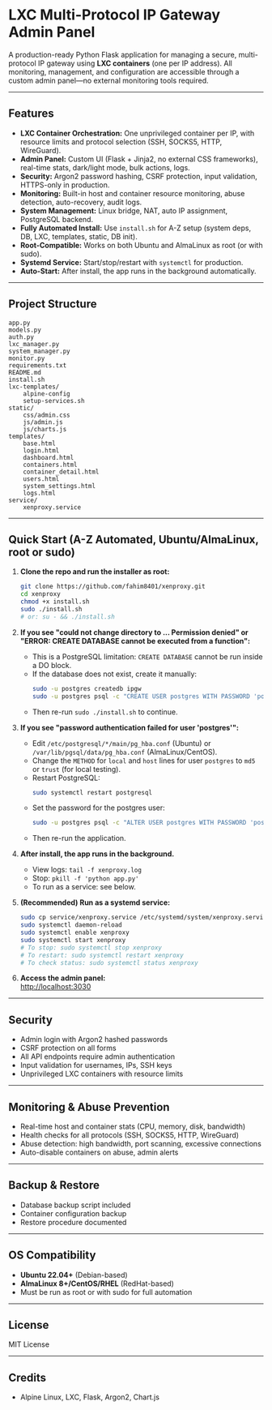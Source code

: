# LXC Multi-Protocol IP Gateway Admin Panel

A production-ready Python Flask application for managing a secure, multi-protocol IP gateway using **LXC containers** (one per IP address). All monitoring, management, and configuration are accessible through a custom admin panel—no external monitoring tools required.

---

## Features

- **LXC Container Orchestration:** One unprivileged container per IP, with resource limits and protocol selection (SSH, SOCKS5, HTTP, WireGuard).
- **Admin Panel:** Custom UI (Flask + Jinja2, no external CSS frameworks), real-time stats, dark/light mode, bulk actions, logs.
- **Security:** Argon2 password hashing, CSRF protection, input validation, HTTPS-only in production.
- **Monitoring:** Built-in host and container resource monitoring, abuse detection, auto-recovery, audit logs.
- **System Management:** Linux bridge, NAT, auto IP assignment, PostgreSQL backend.
- **Fully Automated Install:** Use `install.sh` for A-Z setup (system deps, DB, LXC, templates, static, DB init).
- **Root-Compatible:** Works on both Ubuntu and AlmaLinux as root (or with sudo).
- **Systemd Service:** Start/stop/restart with `systemctl` for production.
- **Auto-Start:** After install, the app runs in the background automatically.

---

## Project Structure

```
app.py
models.py
auth.py
lxc_manager.py
system_manager.py
monitor.py
requirements.txt
README.md
install.sh
lxc-templates/
    alpine-config
    setup-services.sh
static/
    css/admin.css
    js/admin.js
    js/charts.js
templates/
    base.html
    login.html
    dashboard.html
    containers.html
    container_detail.html
    users.html
    system_settings.html
    logs.html
service/
    xenproxy.service
```

---

## Quick Start (A-Z Automated, Ubuntu/AlmaLinux, root or sudo)

1. **Clone the repo and run the installer as root:**
    ```bash
    git clone https://github.com/fahim8401/xenproxy.git
    cd xenproxy
    chmod +x install.sh
    sudo ./install.sh
    # or: su - && ./install.sh
    ```

2. **If you see "could not change directory to ... Permission denied" or "ERROR:  CREATE DATABASE cannot be executed from a function":**
    - This is a PostgreSQL limitation: `CREATE DATABASE` cannot be run inside a DO block.
    - If the database does not exist, create it manually:
      ```bash
      sudo -u postgres createdb ipgw
      sudo -u postgres psql -c "CREATE USER postgres WITH PASSWORD 'postgres';" || true
      ```
    - Then re-run `sudo ./install.sh` to continue.

3. **If you see "password authentication failed for user 'postgres'":**
    - Edit `/etc/postgresql/*/main/pg_hba.conf` (Ubuntu) or `/var/lib/pgsql/data/pg_hba.conf` (AlmaLinux/CentOS).
    - Change the `METHOD` for `local` and `host` lines for user `postgres` to `md5` or `trust` (for local testing).
    - Restart PostgreSQL:
      ```bash
      sudo systemctl restart postgresql
      ```
    - Set the password for the postgres user:
      ```bash
      sudo -u postgres psql -c "ALTER USER postgres WITH PASSWORD 'postgres';"
      ```
    - Then re-run the application.

4. **After install, the app runs in the background.**
    - View logs: `tail -f xenproxy.log`
    - Stop: `pkill -f 'python app.py'`
    - To run as a service: see below.

5. **(Recommended) Run as a systemd service:**
    ```bash
    sudo cp service/xenproxy.service /etc/systemd/system/xenproxy.service
    sudo systemctl daemon-reload
    sudo systemctl enable xenproxy
    sudo systemctl start xenproxy
    # To stop: sudo systemctl stop xenproxy
    # To restart: sudo systemctl restart xenproxy
    # To check status: sudo systemctl status xenproxy
    ```

6. **Access the admin panel:**  
   [http://localhost:3030](http://localhost:3030)

---

## Security

- Admin login with Argon2 hashed passwords
- CSRF protection on all forms
- All API endpoints require admin authentication
- Input validation for usernames, IPs, SSH keys
- Unprivileged LXC containers with resource limits

---

## Monitoring & Abuse Prevention

- Real-time host and container stats (CPU, memory, disk, bandwidth)
- Health checks for all protocols (SSH, SOCKS5, HTTP, WireGuard)
- Abuse detection: high bandwidth, port scanning, excessive connections
- Auto-disable containers on abuse, admin alerts

---

## Backup & Restore

- Database backup script included
- Container configuration backup
- Restore procedure documented

---

## OS Compatibility

- **Ubuntu 22.04+** (Debian-based)
- **AlmaLinux 8+/CentOS/RHEL** (RedHat-based)
- Must be run as root or with sudo for full automation

---

## License

MIT License

---

## Credits

- Alpine Linux, LXC, Flask, Argon2, Chart.js
